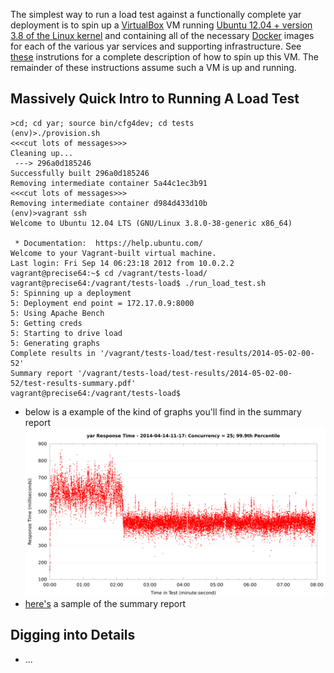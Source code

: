 The simplest way to run a load test against a functionally
complete yar deployment is to 
spin up a [VirtualBox](https://www.virtualbox.org/) VM running
[Ubuntu 12.04 + version 3.8 of the Linux kernel](http://releases.ubuntu.com/12.04/)
and containing all of the necessary
[Docker](https://www.docker.io/) images for each of the various
yar services and supporting infrastructure.
See [these](..) instrutions for a complete description of how to spin up this VM.
The remainder of these instructions assume such a VM is up and running.

Massively Quick Intro to Running A Load Test
--------------------------------------------

~~~~~
>cd; cd yar; source bin/cfg4dev; cd tests
(env)>./provision.sh
<<<cut lots of messages>>>
Cleaning up...
 ---> 296a0d185246
Successfully built 296a0d185246
Removing intermediate container 5a44c1ec3b91
<<<cut lots of messages>>>
Removing intermediate container d984d433d10b
(env)>vagrant ssh
Welcome to Ubuntu 12.04 LTS (GNU/Linux 3.8.0-38-generic x86_64)

 * Documentation:  https://help.ubuntu.com/
Welcome to your Vagrant-built virtual machine.
Last login: Fri Sep 14 06:23:18 2012 from 10.0.2.2
vagrant@precise64:~$ cd /vagrant/tests-load/
vagrant@precise64:/vagrant/tests-load$ ./run_load_test.sh
5: Spinning up a deployment
5: Deployment end point = 172.17.0.9:8000
5: Using Apache Bench
5: Getting creds
5: Starting to drive load
5: Generating graphs
Complete results in '/vagrant/tests-load/test-results/2014-05-02-00-52'
Summary report '/vagrant/tests-load/test-results/2014-05-02-00-52/test-results-summary.pdf'
vagrant@precise64:/vagrant/tests-load$
~~~~~

* below is a example of the kind of graphs you'll find in the summary report
![](samples/sample-load-test-result-graph.png)
* [here's](samples/sample-load-test-summary-report.pdf) a sample of the summary report

Digging into Details
--------------------
* ...
